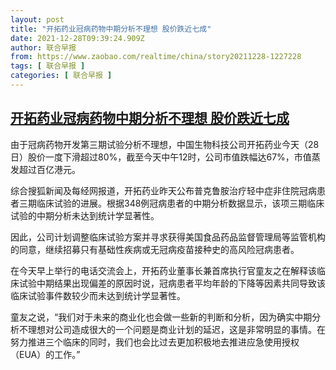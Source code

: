 ```yaml
---
layout: post
title: "开拓药业冠病药物中期分析不理想 股价跌近七成"
date: 2021-12-28T09:39:24.909Z
author: 联合早报
from: https://www.zaobao.com/realtime/china/story20211228-1227228
tags: [ 联合早报 ]
categories: [ 联合早报 ]
---
```

<!--1640703660000-->
[开拓药业冠病药物中期分析不理想 股价跌近七成](https://www.zaobao.com/realtime/china/story20211228-1227228)
------

<div>
<p>由于冠病药物开发第三期试验分析不理想，中国生物科技公司开拓药业今天（28日）股价一度下滑超过80%，截至今天中午12时，公司市值跌幅达67%，市值蒸发超过百亿港元。</p><p>综合搜狐新闻及每经网报道，开拓药业昨天公布普克鲁胺治疗轻中症非住院冠病患者三期临床试验的进展。根据348例冠病患者的中期分析数据显示，该项三期临床试验的中期分析未达到统计学显著性。</p><p>因此，公司计划调整临床试验方案并寻求获得美国食品药品监督管理局等监管机构的同意，继续招募只有基础性疾病或无冠病疫苗接种史的高风险冠病患者。</p><section id="imu"><div id="dfp-ad-imu1">        </div></section><p>在今天早上举行的电话交流会上，开拓药业董事长兼首席执行官童友之在解释该临床试验中期结果出现偏差的原因时说，冠病患者平均年龄的下降等因素共同导致该临床试验事件数较少而未达到统计学显著性。</p><p>童友之说，“我们对于未来的商业化也会做一些新的判断和分析，因为确实中期分析不理想对公司造成很大的一个问题是商业计划的延迟，这是非常明显的事情。在努力推进三个临床的同时，我们也会比过去更加积极地去推进应急使用授权（EUA）的工作。”</p>      <div class="cx_paywall_placeholder" id="sph_cdp_40"></div>
</div>
